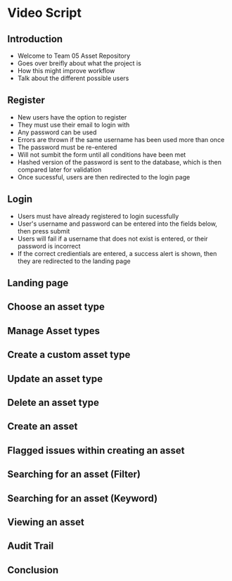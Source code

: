 # Video Script

## Introduction
 - Welcome to Team 05 Asset Repository
 - Goes over breifly about what the project is
 - How this might improve workflow
 - Talk about the different possible users

## Register

- New users have the option to register
- They must use their email to login with
- Any password can be used
- Errors are thrown if the same username has been used more than once
- The password must be re-entered
- Will not sumbit the form until all conditions have been met
- Hashed version of the password is sent to the database, which is then compared later for validation
- Once sucessful, users are then redirected to the login page

## Login
- Users must have already registered to login sucessfully
- User's username and password can be entered into the fields below, then press submit
- Users will fail if a username that does not exist is entered, or their password is incorrect
- If the correct credientials are entered, a success alert is shown, then they are redirected to the landing page

## Landing page

## Choose an asset type

## Manage Asset types

## Create a custom asset type

## Update an asset type

## Delete an asset type

## Create an asset

## Flagged issues within creating an asset

## Searching for an asset (Filter)

## Searching for an asset (Keyword)

## Viewing an asset

## Audit Trail

## Conclusion 